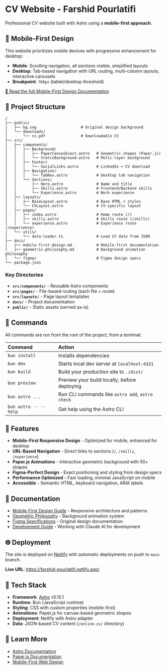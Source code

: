 # CV Website - Farshid Pourlatifi

Professional CV website built with Astro using a **mobile-first approach**.

## 📱 Mobile-First Design

This website prioritizes mobile devices with progressive enhancement for desktop:

- **Mobile**: Scrolling navigation, all sections visible, simplified layouts
- **Desktop**: Tab-based navigation with URL routing, multi-column layouts, interactive carousels
- **Breakpoint**: `768px` (tablet/desktop threshold)

[📖 Read the full Mobile-First Design Documentation](./docs/mobile-first-design.md)

## 🚀 Project Structure

```text
/
├── public/
│   ├── bg.svg                    # Original design background
│   └── downloads/
│       └── cv.pdf                # Downloadable CV
├── src/
│   ├── components/
│   │   ├── Background/
│   │   │   ├── PaperCanvasExact.astro   # Geometric shapes (Paper.js)
│   │   │   └── StaticBackground.astro   # Multi-layer background
│   │   ├── Footer/
│   │   │   └── SocialLinks.astro        # LinkedIn + CV download
│   │   ├── Navigation/
│   │   │   └── TabNav.astro             # Desktop tab navigation
│   │   └── Sections/
│   │       ├── Hero.astro               # Name and title
│   │       ├── Skills.astro             # Frontend/Backend skills
│   │       └── Experience.astro         # Work experience
│   ├── layouts/
│   │   ├── BaseLayout.astro             # Base HTML + styles
│   │   └── CVLayout.astro               # CV-specific layout
│   ├── pages/
│   │   ├── index.astro                  # Home route (/)
│   │   ├── skills.astro                 # Skills route (/skills)
│   │   └── experience.astro             # Experience route (/experience)
│   └── utils/
│       └── data-loader.ts               # Load CV data from JSON
├── docs/
│   ├── mobile-first-design.md           # Mobile-first documentation
│   ├── geometric-philosophy.md          # Background animation philosophy
│   └── figma/                           # Figma design specs
└── package.json
```

### Key Directories

- **`src/components/`** - Reusable Astro components
- **`src/pages/`** - File-based routing (each file = route)
- **`src/layouts/`** - Page layout templates
- **`docs/`** - Project documentation
- **`public/`** - Static assets (served as-is)

## 🧞 Commands

All commands are run from the root of the project, from a terminal:

| Command                   | Action                                           |
| :------------------------ | :----------------------------------------------- |
| `bun install`             | Installs dependencies                            |
| `bun dev`             | Starts local dev server at `localhost:4321`      |
| `bun build`           | Build your production site to `./dist/`          |
| `bun preview`         | Preview your build locally, before deploying     |
| `bun astro ...`       | Run CLI commands like `astro add`, `astro check` |
| `bun astro -- --help` | Get help using the Astro CLI                     |

## 🎨 Features

- **Mobile-First Responsive Design** - Optimized for mobile, enhanced for desktop
- **URL-Based Navigation** - Direct links to sections (`/`, `/skills`, `/experience`)
- **Paper.js Animations** - Interactive geometric background with 50+ shapes
- **Figma-Perfect Design** - Exact positioning and styling from design specs
- **Performance Optimized** - Fast loading, minimal JavaScript on mobile
- **Accessible** - Semantic HTML, keyboard navigation, ARIA labels

## 📖 Documentation

- [Mobile-First Design Guide](./docs/mobile-first-design.md) - Responsive architecture and patterns
- [Geometric Philosophy](./docs/geometric-philosophy.md) - Background animation system
- [Figma Specifications](./docs/figma/) - Original design documentation
- [Development Guide](./CLAUDE.md) - Working with Claude AI for development

## 🌐 Deployment

The site is deployed on [Netlify](https://www.netlify.com/) with automatic deployments on push to `main` branch.

**Live URL**: https://farshid-pourlatifi.netlify.app/

## 🔧 Tech Stack

- **Framework**: [Astro](https://astro.build) v5.15.1
- **Runtime**: Bun (JavaScript runtime)
- **Styling**: CSS with custom properties (mobile-first)
- **Animations**: Paper.js for canvas-based geometric shapes
- **Deployment**: Netlify with Astro adapter
- **Data**: JSON-based CV content (`/online-cv/` directory)

## 👀 Learn More

- [Astro Documentation](https://docs.astro.build)
- [Paper.js Documentation](http://paperjs.org/reference/)
- [Mobile-First Web Design](https://developer.mozilla.org/en-US/docs/Web/Progressive_web_apps/Responsive/Mobile_first)
